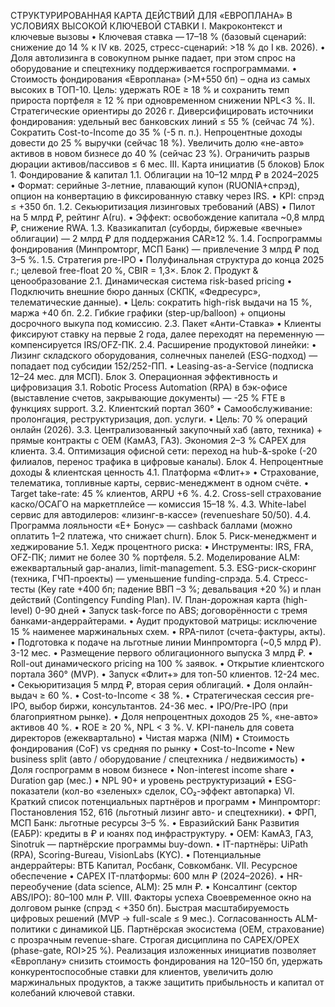 СТРУКТУРИРОВАННАЯ КАРТА ДЕЙСТВИЙ ДЛЯ «ЕВРОПЛАНА» В УСЛОВИЯХ ВЫСОКОЙ КЛЮЧЕВОЙ СТАВКИ
I. Макроконтекст и ключевые вызовы • Ключевая ставка — 17–18 % (базовый сценарий: снижение до 14 % к IV кв. 2025, стресс-сценарий: >18 % до I кв. 2026).
• Доля автолизинга в совокупном рынке падает, при этом спрос на оборудование и спецтехнику поддерживается госпрограммами.
• Стоимость фондирования «Европлана» (>М+550 бп) – одна из самых высоких в ТОП-10.
Цель: удержать ROE ≥ 18 % и сохранить темп прироста портфеля ≥ 12 % при одновременном снижении NPL<3 %.
II. Стратегические ориентиры до 2026 г.
Диверсифицировать источники фондирования: удельный вес банковских линий ≤ 55 % (сейчас 74 %).
Сократить Cost-to-Income до 35 % (-5 п. п.).
Непроцентные доходы довести до 25 % выручки (сейчас 18 %).
Увеличить долю «не-авто» активов в новом бизнесе до 40 % (сейчас 23 %).
Ограничить разрыв дюрации активов/пассивов ≤ 6 мес.
III. Карта инициатив (5 блоков)
Блок 1. Фондирование & капитал 1.1. Облигации на 10–12 млрд ₽ в 2024–2025
• Формат: серийные 3-летние, плавающий купон (RUONIA+спрэд), опцион на конвертацию в фиксированную ставку через IRS.
• KPI: спрэд ≤ +350 бп.
1.2. Секьюритизация лизинговых требований (ABS)
• Пилот на 5 млрд ₽, рейтинг А(ru).
• Эффект: освобождение капитала ~0,8 млрд ₽, снижение RWA.
1.3. Квазикапитал (суборды, биржевые «вечные» облигации) — 2 млрд ₽ для поддержания CAR≥12 %.
1.4. Госпрограммы фондирования (Минпромторг, МСП Банк) — привлечение 3 млрд ₽ под 3–5 %.
1.5. Стратегия pre-IPO
• Полуфинальная структура до конца 2025 г.; целевой free-float 20 %, CBIR = 1,3×.
Блок 2. Продукт & ценообразование 2.1. Динамическая система risk-based pricing
• Подключить внешние бюро данных (СКПК, «Федресурс», телематические данные).
• Цель: сократить high-risk выдачи на 15 %, маржа +40 бп.
2.2. Гибкие графики (step-up/balloon) + опционы досрочного выкупа под комиссию.
2.3. Пакет «Анти-Ставка»
• Клиенты фиксируют ставку на первые 2 года, далее переходят на переменную — компенсируется IRS/OFZ-ПК.
2.4. Расширение продуктовой линейки:
• Лизинг складского оборудования, солнечных панелей (ESG-подход) — попадает под субсидии 152/252-ПП.
• Leasing-as-a-Service (подписка 12–24 мес. для МСП).
Блок 3. Операционная эффективность и цифровизация 3.1. Robotic Process Automation (RPA) в бэк-офисе (выставление счетов, закрывающие документы) — -25 % FTE в функциях support.
3.2. Клиентский портал 360°
• Самообслуживание: пролонгация, реструктуризация, доп. услуги.
• Цель: 70 % операций онлайн (2026).
3.3. Централизованный закупочный хаб (авто, техника) + прямые контракты с OEM (КамАЗ, ГАЗ). Экономия 2–3 % CAPEX для клиента.
3.4. Оптимизация офисной сети: переход на hub-&-spoke (-20 филиалов, перенос трафика в цифровые каналы).
Блок 4. Непроцентные доходы & клиентская ценность 4.1. Платформа «Флит+»
• Страхование, телематика, топливные карты, сервис-менеджмент в одном счёте.
• Target take-rate: 45 % клиентов, ARPU +6 %.
4.2. Cross-sell страхование каско/ОСАГО на маркетплейсе — комиссия 15–18 %.
4.3. White-label сервис для автодилеров: «лизинг-в-кассе» (revenueshare 50/50).
4.4. Программа лояльности «Е+ Бонус» — cashback баллами (можно оплатить 1–2 платежа, что снижает churn).
Блок 5. Риск-менеджмент и хеджирование 5.1. Хедж процентного риска:
• Инструменты: IRS, FRA, OFZ-ПК; лимит не более 30 % портфеля.
5.2. Моделирование ALM: ежеквартальный gap-анализ, limit-management.
5.3. ESG-риск-скоринг (техника, ГЧП-проекты) — уменьшение funding-спрэда.
5.4. Стресс-тесты (Key rate +400 бп; падение ВВП –3 %; девальвация +20 %) и план действий (Contingency Funding Plan).
IV. План-дорожная карта (high-level)
0-90 дней
• Запуск task-force по ABS; договорённости с тремя банками-андеррайтерами.
• Аудит продуктовой матрицы: исключение 15 % наименее маржинальных схем.
• RPA-пилот (счета-фактуры, акты).
• Подготовка к подаче на льготные линии Минпромторга (~0,5 млрд ₽).
3-12 мес.
• Размещение первого облигационного выпуска 3 млрд ₽.
• Roll-out динамического pricing на 100 % заявок.
• Открытие клиентского портала 360° (MVP).
• Запуск «Флит+» для топ-50 клиентов.
12-24 мес.
• Секьюритизация 5 млрд ₽, вторая серия облигаций.
• Доля онлайн-выдач ≥ 60 %.
• Cost-to-Income < 38 %.
• Стратегическая сессия pre-IPO, выбор биржи, консультантов.
24-36 мес.
• IPO/Pre-IPO (при благоприятном рынке).
• Доля непроцентных доходов 25 %, «не-авто» активов 40 %.
• ROE ≥ 20 %, NPL < 3 %.
V. KPI-панель для совета директоров (ежеквартально) • Чистая маржа (NIM)
• Стоимость фондирования (CoF) vs средняя по рынку
• Cost-to-Income
• New business split (авто / оборудование / спецтехника / недвижимость)
• Доля госпрограмм в новом бизнесе
• Non-interest income share
• Duration gap (мес.)
• NPL 90+ и уровень реструктуризаций
• ESG-показатели (кол-во «зеленых» сделок, CO₂-эффект автопарка)
VI. Краткий список потенциальных партнёров и программ • Минпромторг: Постановления 152, 616 (льготный лизинг авто- и спецтехники).
• ФРП, МСП Банк: льготные ресурсы 3–5 %.
• Евразийский Банк Развития (ЕАБР): кредиты в ₽ и юанях под инфраструктуру.
• OEM: КамАЗ, ГАЗ, Sinotruk — партнёрские программы buy-down.
• IT-партнёры: UiPath (RPA), Scoring-Bureau, VisionLabs (KYC).
• Потенциальные андеррайтеры: ВТБ Капитал, Росбанк, Совкомбанк.
VII. Ресурсное обеспечение • CAPEX IT-платформы: 600 млн ₽ (2024–2026).
• HR-переобучение (data science, ALM): 25 млн ₽.
• Консалтинг (сектор ABS/IPO): 80–100 млн ₽.
VIII. Факторы успеха
Своевременное окно на долговом рынке (спрэд < +350 бп).
Быстрая масштабируемость цифровых решений (MVP → full-scale ≤ 9 мес.).
Согласованность ALM-политики с динамикой ЦБ.
Партнёрская экосистема (OEM, страхование) с прозрачным revenue-share.
Строгая дисциплина по CAPEX/OPEX (phase-gate, ROI>25 %).
Реализация изложенных инициатив позволяет «Европлану» снизить стоимость фондирования на 120–150 бп, удержать конкурентоспособные ставки для клиентов, увеличить долю маржинальных продуктов, а также защитить прибыльность и капитал от колебаний ключевой ставки.